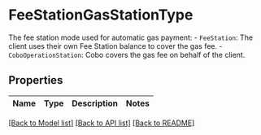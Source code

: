 # FeeStationGasStationType

The fee station mode used for automatic gas payment: - `FeeStation`: The client uses their own Fee Station balance to cover the gas fee.  - `CoboOperationStation`: Cobo covers the gas fee on behalf of the client. 

## Properties

Name | Type | Description | Notes
------------ | ------------- | ------------- | -------------

[[Back to Model list]](../README.md#documentation-for-models) [[Back to API list]](../README.md#documentation-for-api-endpoints) [[Back to README]](../README.md)


